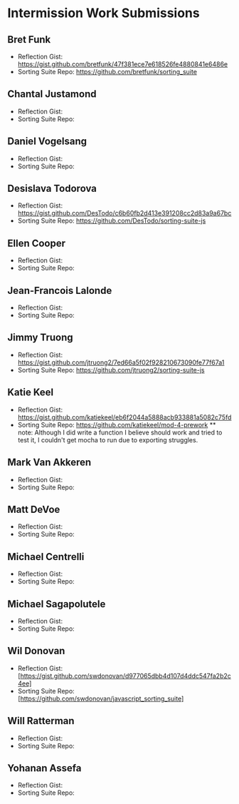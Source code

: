# Intermission Work Submissions

## Bret Funk

* Reflection Gist: https://gist.github.com/bretfunk/47f381ece7e618526fe4880841e6486e
* Sorting Suite Repo: https://github.com/bretfunk/sorting_suite

## Chantal Justamond

* Reflection Gist:
* Sorting Suite Repo: 

## Daniel Vogelsang

* Reflection Gist:
* Sorting Suite Repo: 

## Desislava Todorova

* Reflection Gist: https://gist.github.com/DesTodo/c6b60fb2d413e391208cc2d83a9a67bc
* Sorting Suite Repo: https://github.com/DesTodo/sorting-suite-js

## Ellen Cooper 

* Reflection Gist:
* Sorting Suite Repo: 

## Jean-Francois Lalonde

* Reflection Gist:
* Sorting Suite Repo: 

## Jimmy Truong

* Reflection Gist: https://gist.github.com/jtruong2/7ed66a5f02f928210673090fe77f67a1
* Sorting Suite Repo: https://github.com/jtruong2/sorting-suite-js

## Katie Keel

* Reflection Gist: https://gist.github.com/katiekeel/eb6f2044a5888acb933881a5082c75fd
* Sorting Suite Repo: https://github.com/katiekeel/mod-4-prework
** note: Although I did write a function I believe should work and tried to test it, I couldn't get mocha to run due to exporting struggles.

## Mark Van Akkeren

* Reflection Gist:
* Sorting Suite Repo: 

## Matt DeVoe

* Reflection Gist:
* Sorting Suite Repo: 

## Michael Centrelli

* Reflection Gist:
* Sorting Suite Repo: 

## Michael Sagapolutele

* Reflection Gist:
* Sorting Suite Repo: 

## Wil Donovan

* Reflection Gist:[https://gist.github.com/swdonovan/d977065dbb4d107d4ddc547fa2b2c4ee]
* Sorting Suite Repo:[https://github.com/swdonovan/javascript_sorting_suite]

## Will Ratterman

* Reflection Gist:
* Sorting Suite Repo: 

## Yohanan Assefa

* Reflection Gist:
* Sorting Suite Repo: 
